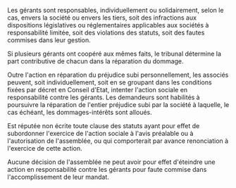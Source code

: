 Les gérants sont responsables, individuellement ou solidairement, selon le cas, envers la société ou envers les tiers, soit des infractions aux dispositions législatives ou réglementaires applicables aux sociétés à responsabilité limitée, soit des violations des statuts, soit des fautes commises dans leur gestion.

Si plusieurs gérants ont coopéré aux mêmes faits, le tribunal détermine la part contributive de chacun dans la réparation du dommage.

Outre l'action en réparation du préjudice subi personnellement, les associés peuvent, soit individuellement, soit en se groupant dans les conditions fixées par décret en Conseil d'Etat, intenter l'action sociale en responsabilité contre les gérants. Les demandeurs sont habilités à poursuivre la réparation de l'entier préjudice subi par la société à laquelle, le cas échéant, les dommages-intérêts sont alloués.

Est réputée non écrite toute clause des statuts ayant pour effet de subordonner l'exercice de l'action sociale à l'avis préalable ou à l'autorisation de l'assemblée, ou qui comporterait par avance renonciation à l'exercice de cette action.

Aucune décision de l'assemblée ne peut avoir pour effet d'éteindre une action en responsabilité contre les gérants pour faute commise dans l'accomplissement de leur mandat.
